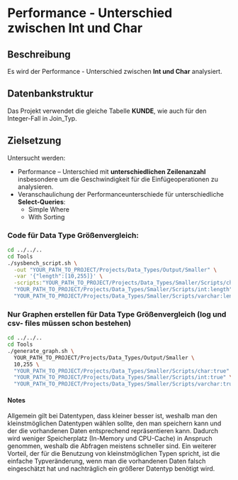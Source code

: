 # Performance - Unterschied zwischen Int und Char

## Beschreibung

Es wird der Performance - Unterschied zwischen **Int und Char** analysiert.

## Datenbankstruktur

Das Projekt verwendet die gleiche Tabelle **KUNDE**, wie auch für den Integer-Fall in Join_Typ.

## Zielsetzung
Untersucht werden:
- Performance – Unterschied mit **unterschiedlichen Zeilenanzahl** insbesondere um die Geschwindigkeit für die Einfügeoperationen zu analysieren.
- Veranschaulichung der Performanceunterschiede für unterschiedliche **Select-Queries**:
  - Simple Where
  - With Sorting

### Code für Data Type Größenvergleich:
```bash
cd ../../..
cd Tools
./sysbench_script.sh \
  -out "YOUR_PATH_TO_PROJECT/Projects/Data_Types/Output/Smaller" \
  -var '{"length":[10,255]}' \
  -scripts:"YOUR_PATH_TO_PROJECT/Projects/Data_Types/Smaller/Scripts/char:length" \
  "YOUR_PATH_TO_PROJECT/Projects/Data_Types/Smaller/Scripts/int:length" \
  "YOUR_PATH_TO_PROJECT/Projects/Data_Types/Smaller/Scripts/varchar:length"
```

### Nur Graphen erstellen für Data Type Größenvergleich (log und csv- files müssen schon bestehen)
```bash
cd ../../..
cd Tools
./generate_graph.sh \
  YOUR_PATH_TO_PROJECT/Projects/Data_Types/Output/Smaller \
  10,255 \
  "YOUR_PATH_TO_PROJECT/Projects/Data_Types/Smaller/Scripts/char:true" \
  "YOUR_PATH_TO_PROJECT/Projects/Data_Types/Smaller/Scripts/int:true" \
  "YOUR_PATH_TO_PROJECT/Projects/Data_Types/Smaller/Scripts/varchar:true"
```

#### Notes
Allgemein gilt bei Datentypen, dass kleiner besser ist, weshalb man den kleinstmöglichen Datentypen wählen sollte, den man speichern kann und der die vorhandenen Daten entsprechend repräsentieren kann.
Dadurch wird weniger Speicherplatz (In-Memory und CPU-Cache) in Anspruch genommen, weshalb die Abfragen meistens schneller sind.
Ein weiterer Vorteil, der für die Benutzung von kleinstmöglichen Typen spricht, ist die einfache Typveränderung, wenn man die vorhandenen Daten falsch eingeschätzt hat und nachträglich ein größerer Datentyp benötigt wird.